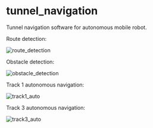 # tunnel_navigation
Tunnel navigation software for autonomous mobile robot.

Route detection:

![route_detection](https://user-images.githubusercontent.com/83447316/140060428-eca6abbf-7567-47ad-8394-15edbe7e2b70.gif)

Obstacle detection:

![obstacle_detection](https://user-images.githubusercontent.com/83447316/140060435-e8810c4f-67fd-4078-bbd5-a95553aa9420.gif)

Track 1 autonomous navigation:

![track1_auto](https://user-images.githubusercontent.com/83447316/140062845-ca8c8eee-48ed-4604-90df-05a59d878ad3.gif)

Track 3 autonomous navigation:

![track3_auto](https://user-images.githubusercontent.com/83447316/140062852-c5bb30e7-a859-4ccf-a129-a232b8ce899a.gif)

